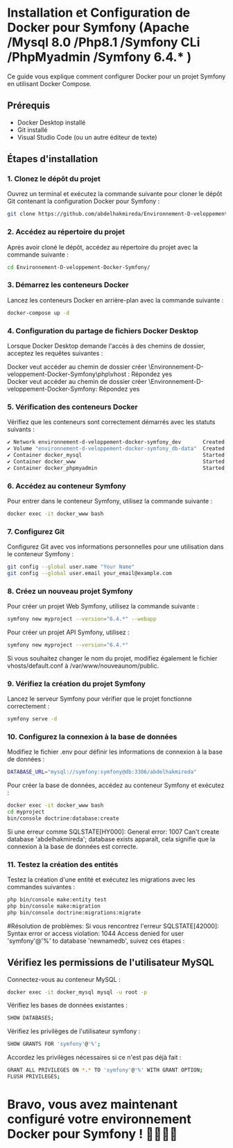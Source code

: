 # Installation et Configuration de Docker pour Symfony (Apache /Mysql 8.0 /Php8.1 /Symfony CLi /PhpMyadmin /Symfony 6.4.* )

Ce guide vous explique comment configurer Docker pour un projet Symfony en utilisant Docker Compose.

## Prérequis

- Docker Desktop installé
- Git installé
- Visual Studio Code (ou un autre éditeur de texte)

## Étapes d'installation

### 1. Clonez le dépôt du projet

Ouvrez un terminal et exécutez la commande suivante pour cloner le dépôt Git contenant la configuration Docker pour Symfony :

```bash
git clone https://github.com/abdelhakmireda/Environnement-D-veloppement-Docker-Symfony.git
```
### 2. Accédez au répertoire du projet

Après avoir cloné le dépôt, accédez au répertoire du projet avec la commande suivante :
```bash
cd Environnement-D-veloppement-Docker-Symfony/
```
### 3. Démarrez les conteneurs Docker
Lancez les conteneurs Docker en arrière-plan avec la commande suivante :
```bash
docker-compose up -d
```
### 4. Configuration du partage de fichiers Docker Desktop
Lorsque Docker Desktop demande l'accès à des chemins de dossier, acceptez les requêtes suivantes :

 Docker veut accéder au chemin de dossier créer \Environnement-D-veloppement-Docker-Symfony\php\vhost : Répondez yes <br>
 Docker veut accéder au chemin de dossier créer \Environnement-D-veloppement-Docker-Symfony: Répondez yes
 
 ### 5. Vérification des conteneurs Docker
 Vérifiez que les conteneurs sont correctement démarrés avec les statuts suivants :
 ```bash
✔ Network environnement-d-veloppement-docker-symfony_dev       Created
✔ Volume "environnement-d-veloppement-docker-symfony_db-data"  Created
✔ Container docker_mysql                                       Started
✔ Container docker_www                                         Started
✔ Container docker_phpmyadmin                                  Started
```

 ### 6. Accédez au conteneur Symfony
Pour entrer dans le conteneur Symfony, utilisez la commande suivante :
 ```bash
docker exec -it docker_www bash
```
### 7. Configurez Git
Configurez Git avec vos informations personnelles pour une utilisation dans le conteneur Symfony :
 ```bash
git config --global user.name "Your Name"
git config --global user.email your_email@example.com
```
### 8. Créez un nouveau projet Symfony
Pour créer un projet Web Symfony, utilisez la commande suivante :
 ```bash
symfony new myproject --version="6.4.*" --webapp
```
Pour créer un projet API Symfony, utilisez :
 ```bash
symfony new myproject --version="6.4.*"
 ```
Si vous souhaitez changer le nom du projet, modifiez également le fichier vhosts/default.conf à /var/www/nouveaunom/public.
### 9. Vérifiez la création du projet Symfony
Lancez le serveur Symfony pour vérifier que le projet fonctionne correctement :
 ```bash
symfony serve -d
 ```
### 10. Configurez la connexion à la base de données
Modifiez le fichier .env pour définir les informations de connexion à la base de données :
 ```bash
DATABASE_URL="mysql://symfony:symfony@db:3306/abdelhakmireda"
 ```
Pour créer la base de données, accédez au conteneur Symfony et exécutez :
 ```bash
docker exec -it docker_www bash
cd myproject
bin/console doctrine:database:create
 ```
Si une erreur comme SQLSTATE[HY000]: General error: 1007 Can't create database 'abdelhakmireda'; database exists apparaît, cela signifie que la connexion à la base de données est correcte.
### 11. Testez la création des entités
Testez la création d'une entité et exécutez les migrations avec les commandes suivantes :
 ```bash
php bin/console make:entity test
php bin/console make:migration
php bin/console doctrine:migrations:migrate
 ```
#Résolution de problèmes:
Si vous rencontrez l'erreur SQLSTATE[42000]: Syntax error or access violation: 1044 Access denied for user 'symfony'@'%' to database 'newnamedb', suivez ces étapes :
## Vérifiez les permissions de l'utilisateur MySQL
Connectez-vous au conteneur MySQL :
```bash
docker exec -it docker_mysql mysql -u root -p
```
Vérifiez les bases de données existantes :
```bash
SHOW DATABASES;
```
Vérifiez les privilèges de l'utilisateur symfony :
```bash
SHOW GRANTS FOR 'symfony'@'%';
```
Accordez les privilèges nécessaires si ce n'est pas déjà fait :
```bash
GRANT ALL PRIVILEGES ON *.* TO 'symfony'@'%' WITH GRANT OPTION;
FLUSH PRIVILEGES;
```
# Bravo, vous avez maintenant configuré votre environnement Docker pour Symfony ! 🥳🫡​🥳​🫡​
